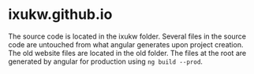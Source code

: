 # ixukw.github.io

The source code is located in the ixukw folder. Several files in the source code are untouched from what angular generates upon project creation. The old website files are located in the old folder.
The files at the root are generated by angular for production using `ng build --prod`.
